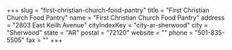 +++
slug = "first-christian-church-food-pantry"
title = "First Christian Church Food Pantry"
name = "First Christian Church Food Pantry"
address = "2803 East Keilh Avenue"
cityIndexKey = "city-ar-sherwood"
city = "Sherwood"
state = "AR"
postal = "72120"
website = ""
phone = "501-835-5505"
fax = ""
+++
